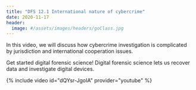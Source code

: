 ```yaml
---
title: "DFS 12.1 International nature of cybercrime"
date: 2020-11-17
header:
  image: #/assets/images/headers/goClass.jpg
---
```


In this video, we will discuss how cybercrime investigation is complicated by jurisdiction and international cooperation issues.

Get started digital forensic science! Digital forensic science lets us recover data and investigate digital devices.

{% include video id="dQYsr-JgoIA" provider="youtube" %}